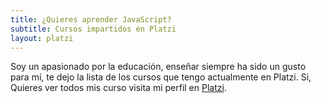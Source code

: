 ```yaml
---
title: ¿Quieres aprender JavaScript?
subtitle: Cursos impartidos en Platzi
layout: platzi
---
```


Soy un apasionado por la educación, enseñar siempre ha sido un gusto para mí, te dejo la lista de los cursos que tengo actualmente en Platzi. Si, Quieres ver todos mis curso visita mi perfil en [Platzi](https://platzi.com/teachers/gndx/).